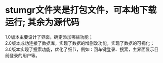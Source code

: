 # stumgr文件夹是打包文件，可本地下载运行; 其余为源代码     
1.0版本主要设计了界面，确定添加哪些功能；  
2.0版本成功连接了数据库，实现了数据的增删改功能，实现了数据的可视化；  
3.0版本实现了搜索功能，优化了细节，例如：回车键登录、搜索，主界面显示目前登录的用户等。
